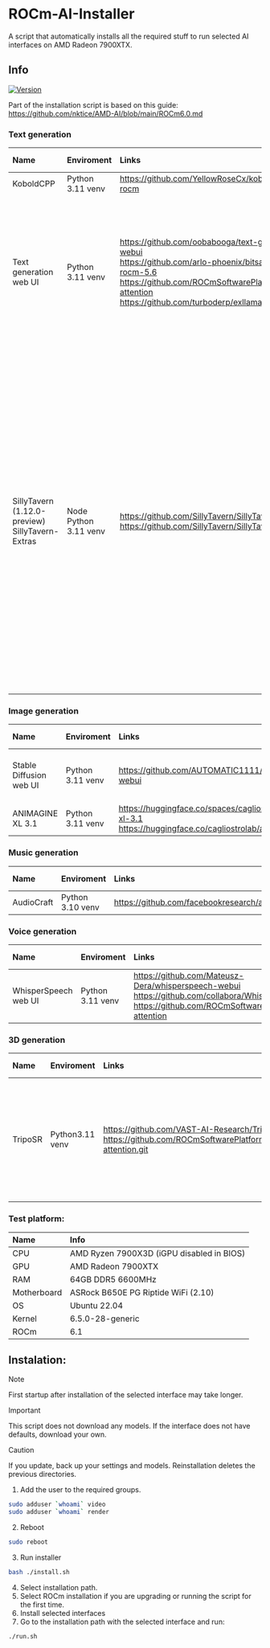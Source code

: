# ROCm-AI-Installer
A script that automatically installs all the required stuff to run selected AI interfaces on AMD Radeon 7900XTX.

## Info
[![Version](https://img.shields.io/badge/3.3-version-orange.svg)](https://github.com/Mateusz-Dera/ROCm-AI-Installer/blob/main/README.md)

Part of the installation script is based on this guide: https://github.com/nktice/AMD-AI/blob/main/ROCm6.0.md

### Text generation
|Name|Enviroment|Links|Additional information|
|:---|:---|:---|:---|
|KoboldCPP|Python 3.11 venv|https://github.com/YellowRoseCx/koboldcpp-rocm||
|Text generation web UI|Python 3.11 venv|https://github.com/oobabooga/text-generation-webui<br/> https://github.com/arlo-phoenix/bitsandbytes-rocm-5.6<br/> https://github.com/ROCmSoftwarePlatform/flash-attention<br/> https://github.com/turboderp/exllamav2|1. Tested: ExLlamav2, Transformers, llama.ccp<br> 2. Smart Context and Silero TTS  Requrements for Superbooga are installed, but the extension is not enabled by default |
|SillyTavern (1.12.0-preview)<br> SillyTavern-Extras|Node<br>Python 3.11 venv|https://github.com/SillyTavern/SillyTavern<br> https://github.com/SillyTavern/SillyTavern-Extras|1. SillyTavern and SillyTavern-Extras are launched separately<br> 2. SillyTavern must be connected to SillyTavern-Extras in settings<br> 3. Smart Context and Silero TTS are installed and enabled by default <br> 4. Smart Context requires an additional extension download in settings<br> 5. Smart Context and Silero TTS extensions must be manually configured in SillyTavern settings|

### Image generation
|Name|Enviroment|Links|Additional information|
|:---|:---|:---|:---|
|Stable Diffusion web UI|Python 3.11 venv|https://github.com/AUTOMATIC1111/stable-diffusion-webui|1. Startup parameters are in the webui-user.sh file|
|ANIMAGINE XL 3.1|Python 3.11 venv|https://huggingface.co/spaces/cagliostrolab/animagine-xl-3.1<br> https://huggingface.co/cagliostrolab/animagine-xl-3.1||

### Music generation
|Name|Enviroment|Links|Additional information|
|:---|:---|:---|:---|
|AudioCraft|Python 3.10 venv|https://github.com/facebookresearch/audiocraft||

### Voice generation
|Name|Enviroment|Links|Additional information|
|:---|:---|:---|:---|
|WhisperSpeech web UI|Python 3.11 venv|https://github.com/Mateusz-Dera/whisperspeech-webui<br> https://github.com/collabora/WhisperSpeech<br/> https://github.com/ROCmSoftwarePlatform/flash-attention||

### 3D generation
|Name|Enviroment|Links|Additional information|
|:---|:---|:---|:---|
|TripoSR|Python3.11 venv|https://github.com/VAST-AI-Research/TripoSR<br> https://github.com/ROCmSoftwarePlatform/flash-attention.git|1. It uses PyTorch ROCm, but torchmcubes is built for the CPU. This method is still faster than using just PyTorch CPU-only version.|

### Test platform:
|Name|Info|
|:---|:---|
|CPU|AMD Ryzen 7900X3D (iGPU disabled in BIOS)|
|GPU|AMD Radeon 7900XTX|
|RAM|64GB DDR5 6600MHz|
|Motherboard|ASRock B650E PG Riptide WiFi (2.10)|
|OS|Ubuntu 22.04|
|Kernel|6.5.0-28-generic|
|ROCm|6.1|

## Instalation:
> [!Note]
> First startup after installation of the selected interface may take longer.

> [!Important]
> This script does not download any models. If the interface does not have defaults, download your own.

> [!Caution]
> If you update, back up your settings and models. Reinstallation deletes the previous directories.

1. Add the user to the required groups.
```bash
sudo adduser `whoami` video
sudo adduser `whoami` render
```
2. Reboot
```bash
sudo reboot
```
3. Run installer 
```bash
bash ./install.sh
```
4. Select installation path.
5. Select ROCm installation if you are upgrading or running the script for the first time.
6. Install selected interfaces
7. Go to the installation path with the selected interface and run:
```bash
./run.sh
```

